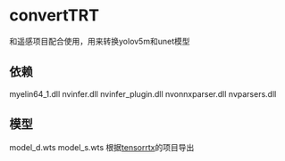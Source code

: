 # convertTRT
和遥感项目配合使用，用来转换yolov5m和unet模型



## 依赖
myelin64_1.dll
nvinfer.dll
nvinfer_plugin.dll
nvonnxparser.dll
nvparsers.dll

## 模型

model_d.wts
model_s.wts
根据[tensorrtx](https://github.com/wang-xinyu/tensorrtx)的项目导出